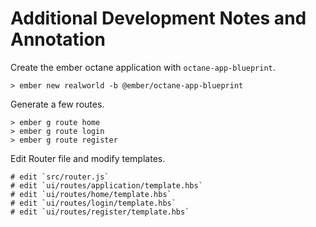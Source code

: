 # Additional Development Notes and Annotation

Create the ember octane application with `octane-app-blueprint`.

```
> ember new realworld -b @ember/octane-app-blueprint
```

Generate a few routes.

```
> ember g route home
> ember g route login
> ember g route register
```

Edit Router file and modify templates.

```
# edit `src/router.js`
# edit `ui/routes/application/template.hbs`
# edit `ui/routes/home/template.hbs`
# edit `ui/routes/login/template.hbs`
# edit `ui/routes/register/template.hbs`
```
